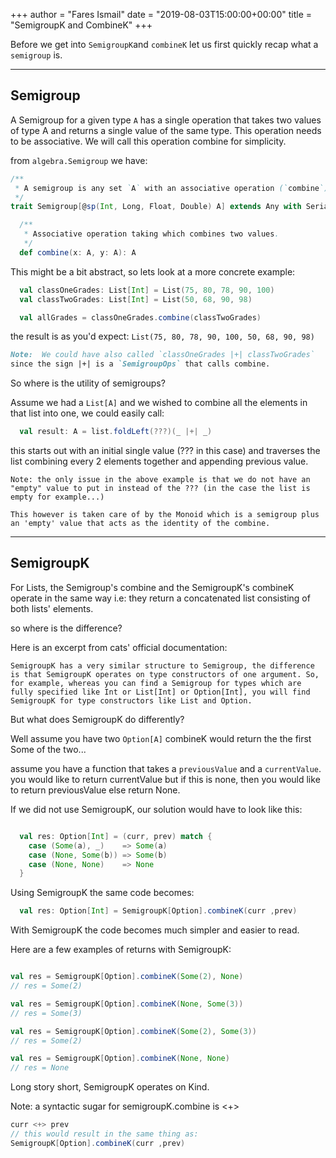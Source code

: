 +++
author = "Fares Ismail"
date = "2019-08-03T15:00:00+00:00"
title = "SemigroupK and CombineK"
+++

Before we get into `SemigroupK`and `combineK` let us first quickly recap what a `semigroup` is.

---

Semigroup
---------

A Semigroup for a given type `A` has a single operation that takes two values of type A and returns a single value of the same type. This operation needs to be associative.
We will call this operation combine for simplicity.

from `algebra.Semigroup` we have:

```scala
/**
 * A semigroup is any set `A` with an associative operation (`combine`).
 */
trait Semigroup[@sp(Int, Long, Float, Double) A] extends Any with Serializable {

  /**
   * Associative operation taking which combines two values.
   */
  def combine(x: A, y: A): A

```

This might be a bit abstract, so lets look at a more concrete example:

```scala
  val classOneGrades: List[Int] = List(75, 80, 78, 90, 100)
  val classTwoGrades: List[Int] = List(50, 68, 90, 98)

  val allGrades = classOneGrades.combine(classTwoGrades)
```

the result is as you'd expect: `List(75, 80, 78, 90, 100, 50, 68, 90, 98)`

```md
Note:  We could have also called `classOneGrades |+| classTwoGrades`
since the sign |+| is a `SemigroupOps` that calls combine.
```

So where is the utility of semigroups?

Assume we had a `List[A]` and we wished to combine all the elements in that list into one, we could easily call:

```scala
  val result: A = list.foldLeft(???)(_ |+| _)
```

this starts out with an initial single value (??? in this case) and traverses the list combining every 2 elements together and appending previous value.

``` text
Note: the only issue in the above example is that we do not have an "empty" value to put in instead of the ??? (in the case the list is empty for example...)

This however is taken care of by the Monoid which is a semigroup plus an 'empty' value that acts as the identity of the combine.
```

---

SemigroupK
----------

For Lists, the Semigroup's combine and the SemigroupK's combineK operate in the same way i.e: they return a concatenated list consisting of both lists' elements.

so where is the difference?

Here is an excerpt from cats' official documentation:

``` text
SemigroupK has a very similar structure to Semigroup, the difference is that SemigroupK operates on type constructors of one argument. So, for example, whereas you can find a Semigroup for types which are fully specified like Int or List[Int] or Option[Int], you will find SemigroupK for type constructors like List and Option.
```

But what does SemigroupK do differently?

Well assume you have two `Option[A]` combineK would return the the first Some of the two...

assume you have a function that takes a `previousValue` and a `currentValue`.
you would like to return currentValue but if this is none, then you would like to return previousValue else return None.

If we did not use SemigroupK, our solution would have to look like this:

```scala

  val res: Option[Int] = (curr, prev) match {
    case (Some(a), _)    => Some(a)
    case (None, Some(b)) => Some(b)
    case (None, None)    => None
  }

```

Using SemigroupK the same code becomes:

```scala
  val res: Option[Int] = SemigroupK[Option].combineK(curr ,prev)
```

With SemigroupK the code becomes much simpler and easier to read.

Here are a few examples of returns with SemigroupK:

```scala

val res = SemigroupK[Option].combineK(Some(2), None)
// res = Some(2)

val res = SemigroupK[Option].combineK(None, Some(3))
// res = Some(3)

val res = SemigroupK[Option].combineK(Some(2), Some(3))
// res = Some(2)

val res = SemigroupK[Option].combineK(None, None)
// res = None

```

Long story short, SemigroupK operates on Kind.

Note: a syntactic sugar for  semigroupK.combine is <+>

```scala
curr <+> prev
// this would result in the same thing as:
SemigroupK[Option].combineK(curr ,prev)
```
